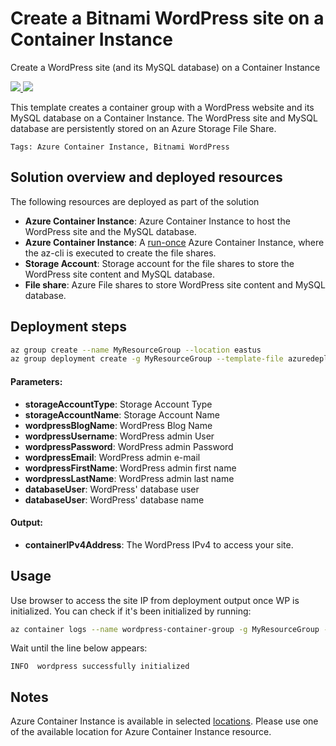 # Create a Bitnami WordPress site on a Container Instance

Create a WordPress site (and its MySQL database) on a Container Instance

<a href="https://portal.azure.com/#create/Microsoft.Template/uri/https%3A%2F%2Fraw.githubusercontent.com%2Fbitnami-labs%2Faci-templates%2Fmaster%2Fwordpress%2Fazuredeploy.json" target="_blank">
    <img src="http://azuredeploy.net/deploybutton.png"/>
</a>
<a href="http://armviz.io/#/?load=https%3A%2F%2Fraw.githubusercontent.com%2Fbitnami-labs%2Faci-templates%2Fmaster%2Fwordpress%2Fazuredeploy.json" target="_blank">
    <img src="http://armviz.io/visualizebutton.png"/>
</a>

This template creates a container group with a WordPress website and its MySQL database on a Container Instance. The WordPress site and MySQL database are persistently stored on an Azure Storage File Share.

`Tags: Azure Container Instance, Bitnami WordPress`

## Solution overview and deployed resources

The following resources are deployed as part of the solution

+ **Azure Container Instance**: Azure Container Instance to host the WordPress site and the MySQL database.
+ **Azure Container Instance**: A [run-once](https://docs.microsoft.com/en-us/azure/container-instances/container-instances-restart-policy#container-restart-policy) Azure Container Instance, where the az-cli is executed to create the file shares.
+ **Storage Account**: Storage account for the file shares to store the WordPress site content and MySQL database.
+ **File share**: Azure File shares to store WordPress site content and MySQL database.

## Deployment steps

```bash
az group create --name MyResourceGroup --location eastus
az group deployment create -g MyResourceGroup --template-file azuredeploy.json
```

#### Parameters:
+ **storageAccountType**: Storage Account Type
+ **storageAccountName**: Storage Account Name
+ **wordpressBlogName**: WordPress Blog Name
+ **wordpressUsername**: WordPress admin User
+ **wordpressPassword**: WordPress admin Password
+ **wordpressEmail**: WordPress admin e-mail
+ **wordpressFirstName**: WordPress admin first name
+ **wordpressLastName**: WordPress admin last name
+ **databaseUser**: WordPress' database user
+ **databaseUser**: WordPress' database name

#### Output:
+ **containerIPv4Address**: The WordPress IPv4 to access your site.

## Usage

Use browser to access the site IP from deployment output once WP is initialized. You can check if it's been initialized by running:

```bash
az container logs --name wordpress-container-group -g MyResourceGroup --container-name wordpress --follow
```

Wait until the line below appears:

```
INFO  wordpress successfully initialized
```

## Notes

Azure Container Instance is available in selected [locations](https://docs.microsoft.com/en-us/azure/container-instances/container-instances-quotas#region-availability). Please use one of the available location for Azure Container Instance resource.
